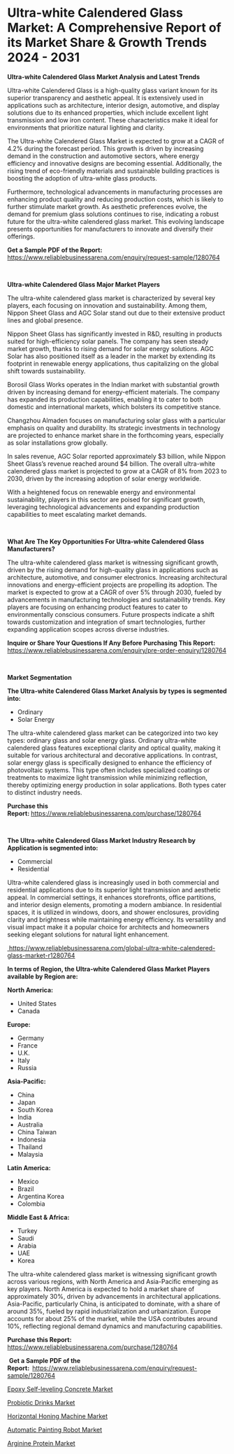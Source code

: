 <p><h1>Ultra-white Calendered Glass Market: A Comprehensive Report of its Market Share & Growth Trends 2024 - 2031</h1></p><p><strong>Ultra-white Calendered Glass Market Analysis and Latest Trends</strong></p>
<p><p>Ultra-white Calendered Glass is a high-quality glass variant known for its superior transparency and aesthetic appeal. It is extensively used in applications such as architecture, interior design, automotive, and display solutions due to its enhanced properties, which include excellent light transmission and low iron content. These characteristics make it ideal for environments that prioritize natural lighting and clarity.</p><p>The Ultra-white Calendered Glass Market is expected to grow at a CAGR of 4.2% during the forecast period. This growth is driven by increasing demand in the construction and automotive sectors, where energy efficiency and innovative designs are becoming essential. Additionally, the rising trend of eco-friendly materials and sustainable building practices is boosting the adoption of ultra-white glass products. </p><p>Furthermore, technological advancements in manufacturing processes are enhancing product quality and reducing production costs, which is likely to further stimulate market growth. As aesthetic preferences evolve, the demand for premium glass solutions continues to rise, indicating a robust future for the ultra-white calendered glass market. This evolving landscape presents opportunities for manufacturers to innovate and diversify their offerings.</p></p>
<p><strong>Get a Sample PDF of the Report:&nbsp;</strong> <a href="https://www.reliablebusinessarena.com/enquiry/request-sample/1280764?utm_campaign=1265&utm_medium=2&utm_source=Github&utm_content=ia&utm_term=30092024&utm_id=ultra-white-calendered-glass">https://www.reliablebusinessarena.com/enquiry/request-sample/1280764</a></p>
<p>&nbsp;</p>
<p><strong>Ultra-white Calendered Glass Major Market Players</strong></p>
<p><p>The ultra-white calendered glass market is characterized by several key players, each focusing on innovation and sustainability. Among them, Nippon Sheet Glass and AGC Solar stand out due to their extensive product lines and global presence. </p><p>Nippon Sheet Glass has significantly invested in R&D, resulting in products suited for high-efficiency solar panels. The company has seen steady market growth, thanks to rising demand for solar energy solutions. AGC Solar has also positioned itself as a leader in the market by extending its footprint in renewable energy applications, thus capitalizing on the global shift towards sustainability.</p><p>Borosil Glass Works operates in the Indian market with substantial growth driven by increasing demand for energy-efficient materials. The company has expanded its production capabilities, enabling it to cater to both domestic and international markets, which bolsters its competitive stance.</p><p>Changzhou Almaden focuses on manufacturing solar glass with a particular emphasis on quality and durability. Its strategic investments in technology are projected to enhance market share in the forthcoming years, especially as solar installations grow globally.</p><p>In sales revenue, AGC Solar reported approximately $3 billion, while Nippon Sheet Glass’s revenue reached around $4 billion. The overall ultra-white calendered glass market is projected to grow at a CAGR of 8% from 2023 to 2030, driven by the increasing adoption of solar energy worldwide. </p><p>With a heightened focus on renewable energy and environmental sustainability, players in this sector are poised for significant growth, leveraging technological advancements and expanding production capabilities to meet escalating market demands.</p></p>
<p>&nbsp;</p>
<p><strong>What Are The Key Opportunities For Ultra-white Calendered Glass Manufacturers?</strong></p>
<p><p>The ultra-white calendered glass market is witnessing significant growth, driven by the rising demand for high-quality glass in applications such as architecture, automotive, and consumer electronics. Increasing architectural innovations and energy-efficient projects are propelling its adoption. The market is expected to grow at a CAGR of over 5% through 2030, fueled by advancements in manufacturing technologies and sustainability trends. Key players are focusing on enhancing product features to cater to environmentally conscious consumers. Future prospects indicate a shift towards customization and integration of smart technologies, further expanding application scopes across diverse industries.</p></p>
<p><strong>Inquire or Share Your Questions If Any Before Purchasing This Report:</strong> <a href="https://www.reliablebusinessarena.com/enquiry/pre-order-enquiry/1280764?utm_campaign=1265&utm_medium=2&utm_source=Github&utm_content=ia&utm_term=30092024&utm_id=ultra-white-calendered-glass">https://www.reliablebusinessarena.com/enquiry/pre-order-enquiry/1280764</a></p>
<p>&nbsp;</p>
<p><strong>Market Segmentation</strong></p>
<p><strong>The Ultra-white Calendered Glass Market Analysis by types is segmented into:</strong></p>
<p><ul><li>Ordinary</li><li>Solar Energy</li></ul></p>
<p><p>The ultra-white calendered glass market can be categorized into two key types: ordinary glass and solar energy glass. Ordinary ultra-white calendered glass features exceptional clarity and optical quality, making it suitable for various architectural and decorative applications. In contrast, solar energy glass is specifically designed to enhance the efficiency of photovoltaic systems. This type often includes specialized coatings or treatments to maximize light transmission while minimizing reflection, thereby optimizing energy production in solar applications. Both types cater to distinct industry needs.</p></p>
<p><strong>Purchase this Report:&nbsp;</strong><a href="https://www.reliablebusinessarena.com/purchase/1280764?utm_campaign=1265&utm_medium=2&utm_source=Github&utm_content=ia&utm_term=30092024&utm_id=ultra-white-calendered-glass">https://www.reliablebusinessarena.com/purchase/1280764</a></p>
<p>&nbsp;</p>
<p><strong>The Ultra-white Calendered Glass Market Industry Research by Application is segmented into:</strong></p>
<p><ul><li>Commercial</li><li>Residential</li></ul></p>
<p><p>Ultra-white calendered glass is increasingly used in both commercial and residential applications due to its superior light transmission and aesthetic appeal. In commercial settings, it enhances storefronts, office partitions, and interior design elements, promoting a modern ambiance. In residential spaces, it is utilized in windows, doors, and shower enclosures, providing clarity and brightness while maintaining energy efficiency. Its versatility and visual impact make it a popular choice for architects and homeowners seeking elegant solutions for natural light enhancement.</p></p>
<p><a href="https://www.reliablebusinessarena.com/global-ultra-white-calendered-glass-market-r1280764?utm_campaign=1265&utm_medium=2&utm_source=Github&utm_content=ia&utm_term=30092024&utm_id=ultra-white-calendered-glass">&nbsp;https://www.reliablebusinessarena.com/global-ultra-white-calendered-glass-market-r1280764</a></p>
<p><strong>In terms of Region, the Ultra-white Calendered Glass Market Players available by Region are:</strong></p>
<p>
    <p> <strong> North America: </strong>
        <ul>
            <li>United States</li>
            <li>Canada</li>
        </ul>
        </p> 
    <p> <strong> Europe: </strong>
        <ul>
            <li>Germany</li>
            <li>France</li>
            <li>U.K.</li>
            <li>Italy</li>
            <li>Russia</li>
        </ul>
        </p> 
    <p> <strong> Asia-Pacific: </strong>
        <ul>
            <li>China</li>
            <li>Japan</li>
            <li>South Korea</li>
            <li>India</li>
            <li>Australia</li>
            <li>China Taiwan</li>
            <li>Indonesia</li>
            <li>Thailand</li>
            <li>Malaysia</li>
        </ul>
        </p> 
    <p> <strong> Latin America: </strong>
        <ul>
            <li>Mexico</li>
            <li>Brazil</li>
            <li>Argentina Korea</li>
            <li>Colombia</li>
        </ul>
        </p> 
    <p> <strong> Middle East & Africa: </strong>
        <ul>
            <li>Turkey</li>
            <li>Saudi</li>
            <li>Arabia</li>
            <li>UAE</li>
            <li>Korea</li>
        </ul>
    </p>
    </p>
<p><p>The ultra-white calendered glass market is witnessing significant growth across various regions, with North America and Asia-Pacific emerging as key players. North America is expected to hold a market share of approximately 30%, driven by advancements in architectural applications. Asia-Pacific, particularly China, is anticipated to dominate, with a share of around 35%, fueled by rapid industrialization and urbanization. Europe accounts for about 25% of the market, while the USA contributes around 10%, reflecting regional demand dynamics and manufacturing capabilities.</p></p>
<p><strong>Purchase this Report: </strong><a href="https://www.reliablebusinessarena.com/purchase/1280764?utm_campaign=1265&utm_medium=2&utm_source=Github&utm_content=ia&utm_term=30092024&utm_id=ultra-white-calendered-glass">https://www.reliablebusinessarena.com/purchase/1280764</a></p>
<p>&nbsp;<strong>Get a Sample PDF of the Report:&nbsp;&nbsp;</strong><a href="https://www.reliablebusinessarena.com/enquiry/request-sample/1280764?utm_campaign=1265&utm_medium=2&utm_source=Github&utm_content=ia&utm_term=30092024&utm_id=ultra-white-calendered-glass">https://www.reliablebusinessarena.com/enquiry/request-sample/1280764</a></p>
<p><strong></strong></p>
<p><p><a href="https://issuu.com/reportprime-2/docs/epoxy-self-leveling-concrete-market_44f039cc36322d?utm_campaign=1265&utm_medium=2&utm_source=Github&utm_content=ia&utm_term=30092024&utm_id=ultra-white-calendered-glass">Epoxy Self-leveling Concrete Market</a></p><p><a href="https://www.linkedin.com/pulse/what-emerging-market-trends-probiotic-drinks-detailed-overview-8igbf?utm_campaign=1265&utm_medium=2&utm_source=Github&utm_content=ia&utm_term=30092024&utm_id=ultra-white-calendered-glass">Probiotic Drinks Market</a></p><p><a href="https://www.linkedin.com/pulse/horizontal-honing-machine-market-trends-focusing-insight-4lmxe?utm_campaign=1265&utm_medium=2&utm_source=Github&utm_content=ia&utm_term=30092024&utm_id=ultra-white-calendered-glass">Horizontal Honing Machine Market</a></p><p><a href="https://www.linkedin.com/pulse/strategic-market-insights-navigating-global-automatic-painting-c3mye?utm_campaign=1265&utm_medium=2&utm_source=Github&utm_content=ia&utm_term=30092024&utm_id=ultra-white-calendered-glass">Automatic Painting Robot Market</a></p><p><a href="https://issuu.com/reportprime-2/docs/arginine-protein-market-size-2030.p_8e95f3e411bf61?utm_campaign=1265&utm_medium=2&utm_source=Github&utm_content=ia&utm_term=30092024&utm_id=ultra-white-calendered-glass">Arginine Protein Market</a></p></p>